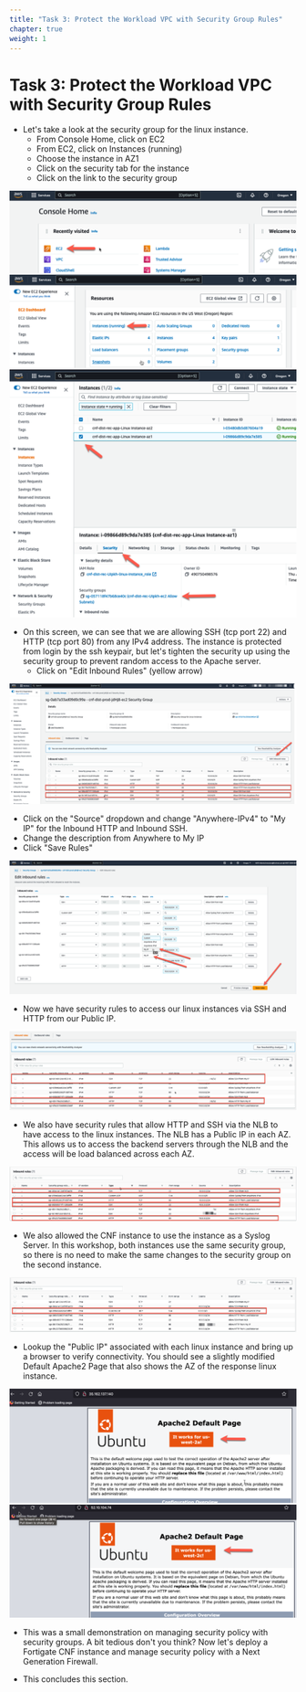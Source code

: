 ```yaml
---
title: "Task 3: Protect the Workload VPC with Security Group Rules"
chapter: true
weight: 1
---
```



# Task 3: Protect the Workload VPC with Security Group Rules


* Let's take a look at the security group for the linux instance. 
  * From Console Home, click on EC2
  * From EC2, click on Instances (running)
  * Choose the instance in AZ1
  * Click on the security tab for the instance
  * Click on the link to the security group

![](../images/image-t3-1.png)
![](../images/image-t3-2.png)
![](../images/image-t3-3.png)

* On this screen, we can see that we are allowing SSH (tcp port 22) and HTTP (tcp port 80) from any IPv4 address. The instance is protected from login by the ssh keypair, but let's tighten the security up using the security group to prevent random access to the Apache server. 
  * Click on "Edit Inbound Rules" (yellow arrow)

![](../images/image-t3-4.png)

* Click on the "Source" dropdown and change "Anywhere-IPv4" to "My IP" for the Inbound HTTP and Inbound SSH.
* Change the description from Anywhere to My IP
* Click "Save Rules"

 ![](../images/image-t3-5.png)

* Now we have security rules to access our linux instances via SSH and HTTP from our Public IP. 

 ![](../images/image-t3-6.png)

* We also have security rules that allow HTTP and SSH via the NLB to have access to the linux instances. The NLB has a Public IP in each AZ. This allows us to access the backend servers through the NLB and the access will be load balanced across each AZ. 

 ![](../images/image-t3-7.png)

* We also allowed the CNF instance to use the instance as a Syslog Server. In this workshop, both instances use the same security group, so there is no need to make the same changes to the security group on the second instance. 

 ![](../images/image-t3-8.png)

* Lookup the "Public IP" associated with each linux instance and bring up a browser to verify connectivity. You should see a slightly modified Default Apache2 Page that also shows the AZ of the response linux instance.

 ![](../images/image-t3-9.png)
 ![](../images/image-t3-9a.png)

* This was a small demonstration on managing security policy with security groups. A bit tedious don't you think? Now let's deploy a Fortigate CNF instance and manage security policy with a Next Generation Firewall. 

* This concludes this section.
